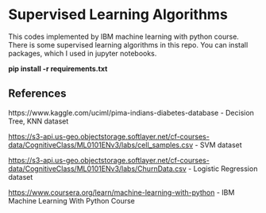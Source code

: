 # Supervised Learning Algorithms

This codes implemented by IBM machine learning with python course. There is some supervised learning algorithms in this repo.
You can install packages, which I used in jupyter notebooks.

__pip install -r requirements.txt__

<h2> References </h2>
https://www.kaggle.com/uciml/pima-indians-diabetes-database - Decision Tree, KNN dataset

https://s3-api.us-geo.objectstorage.softlayer.net/cf-courses-data/CognitiveClass/ML0101ENv3/labs/cell_samples.csv - SVM dataset

https://s3-api.us-geo.objectstorage.softlayer.net/cf-courses-data/CognitiveClass/ML0101ENv3/labs/ChurnData.csv - Logistic Regression dataset

https://www.coursera.org/learn/machine-learning-with-python - IBM Machine Learning With Python Course
